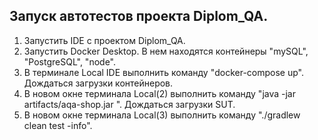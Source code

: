 ## Запуск автотестов проекта Diplom_QA.
1. Запустить IDE с проектом Diplom_QA.
2. Запустить Docker Desktop. В нем находятся контейнеры "mySQL", "PostgreSQL", "node".
3. В терминале Local IDE выполнить команду "docker-compose up". Дождаться загрузки контейнеров.
4. В новом окне терминала Local(2) выполнить команду "java -jar artifacts/aqa-shop.jar ".
   Дождаться загрузки SUT.
5. В новом окне терминала Local(3) выполнить команду "./gradlew clean test -info".